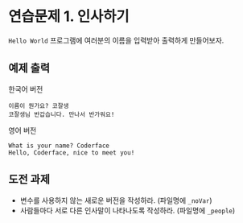 # 연습문제 1. 인사하기

`Hello World` 프로그램에 여러분의 이름을 입력받아 출력하게 만들어보자.

## 예제 출력

한국어 버전
```
이름이 뭔가요? 코잘생
코잘생님 반갑습니다. 만나서 반가워요!
```

영어 버전
```
What is your name? Coderface
Hello, Coderface, nice to meet you!
```

## 도전 과제

- 변수를 사용하지 않는 새로운 버전을 작성하라. (파일명에 `_noVar`)
- 사람들마다 서로 다른 인사말이 나타나도록 작성하라. (파일명에 `_people`)